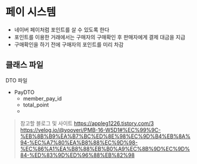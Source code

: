 # 페이 시스템 
- 네이버 페이처럼 포인트를 살 수 있도록 한다 
- 포인트를 이용한 거래에서는 구매자의 구매확인 후 판매자에게 결제 대금을 지급
- 구매확인을 하기 전에 구매자의 포인트를 미리 차감
## 클래스 파일

DTO 파일

- PayDTO
	- member_pay_id
	- total_point
	- 

>참고할 블로그 및 사이트
>https://appleg1226.tistory.com/3
>https://velog.io/@yooyeri/PMB-16-W5D1#%EC%99%9C-%EB%8B%B9%EA%B7%BC%ED%8E%98%EC%9D%B4%EB%8A%94-%EC%A7%80%EA%B8%88%EC%9D%98-%EC%86%A1%EA%B8%88%EB%B0%A9%EC%8B%9D%EC%9D%84-%ED%83%9D%ED%96%88%EB%82%98